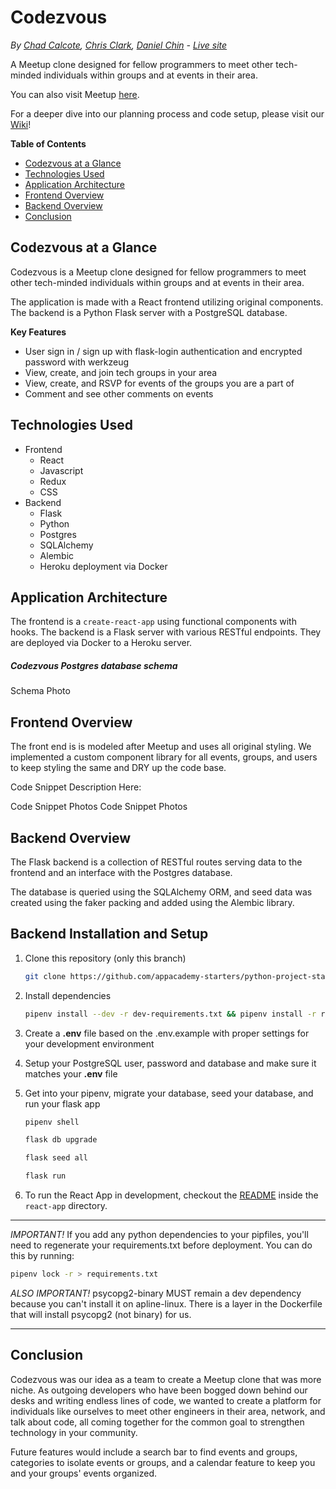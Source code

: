 # Codezvous
*By [Chad Calcote](http://chadcalcote.com/), [Chris Clark](https://percist.github.io/), [Daniel Chin](https://bongochin.github.io/#) - [Live site](https://codezvous.herokuapp.com/)*

A Meetup clone designed for fellow programmers to meet other tech-minded individuals within groups and at events in their area.

You can also visit Meetup [here](https://www.meetup.com/home/).

For a deeper dive into our planning process and code setup, please visit our [Wiki](https://github.com/ChadCalcote/Codezvous/wiki)!

**Table of Contents**
  * [Codezvous at a Glance](#Codezvous-at-a-glance)
  * [Technologies Used](#technologies-used)
  * [Application Architecture](#application-architecture)
  * [Frontend Overview](#frontend-overview)
  * [Backend Overview](#backend-overview)
  * [Conclusion](#conclusion)

## Codezvous at a Glance
Codezvous is a Meetup clone designed for fellow programmers to meet other tech-minded individuals within groups and at events in their area.

The application is made with a React frontend utilizing original components.
The backend is a Python Flask server with a PostgreSQL database.

**Key Features**
* User sign in / sign up with flask-login authentication and encrypted password with werkzeug
* View, create, and join tech groups in your area
* View, create, and RSVP for events of the groups you are a part of
* Comment and see other comments on events
<!--
![CoffeeHub mini-demo](/readme-assets/star-trader-demo-full.gif) -->

## Technologies Used
* Frontend
  * React
  * Javascript
  * Redux
  * CSS
* Backend
  * Flask
  * Python
  * Postgres
  * SQLAlchemy
  * Alembic
  * Heroku deployment via Docker

## Application Architecture
The frontend is a `create-react-app` using functional components with hooks. The backend is a Flask server with various RESTful endpoints. They are deployed via Docker to a Heroku server.

##### Codezvous Postgres database schema
Schema Photo


## Frontend Overview
The front end is is modeled after Meetup and uses all original styling. We implemented a custom component library for all events, groups, and users to keep styling the same and DRY up the code base.

Code Snippet Description Here:

Code Snippet Photos
Code Snippet Photos

## Backend Overview
The Flask backend is a collection of RESTful routes serving data to the frontend and an interface with the Postgres database.

The database is queried using the SQLAlchemy ORM, and seed data was created using the faker packing and added using the Alembic library.

## Backend Installation and Setup

1. Clone this repository (only this branch)

   ```bash
   git clone https://github.com/appacademy-starters/python-project-starter.git
   ```

2. Install dependencies

      ```bash
      pipenv install --dev -r dev-requirements.txt && pipenv install -r requirements.txt
      ```

3. Create a **.env** file based on the .env.example with proper settings for your
   development environment

4. Setup your PostgreSQL user, password and database and make sure it matches your **.env** file

5. Get into your pipenv, migrate your database, seed your database, and run your flask app

   ```bash
   pipenv shell
   ```

   ```bash
   flask db upgrade
   ```

   ```bash
   flask seed all
   ```

   ```bash
   flask run
   ```

6. To run the React App in development, checkout the [README](./react-app/README.md) inside the `react-app` directory.

***
*IMPORTANT!*
   If you add any python dependencies to your pipfiles, you'll need to regenerate your requirements.txt before deployment.
   You can do this by running:

   ```bash
   pipenv lock -r > requirements.txt
   ```

*ALSO IMPORTANT!*
   psycopg2-binary MUST remain a dev dependency because you can't install it on apline-linux.
   There is a layer in the Dockerfile that will install psycopg2 (not binary) for us.
***


## Conclusion
Codezvous was our idea as a team to create a Meetup clone that was more niche. As outgoing developers who have been bogged down behind our desks and writing endless lines of code, we wanted to create a platform for individuals like ourselves to meet other engineers in their area, network, and talk about code, all coming together for the common goal to strengthen technology in your community. 

Future features would include a search bar to find events and groups, categories to isolate events or groups, and a calendar feature to keep you and your groups' events organized.

